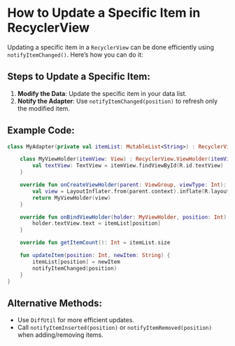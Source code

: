 # How to Update a Specific Item in RecyclerView

Updating a specific item in a `RecyclerView` can be done efficiently using `notifyItemChanged()`. Here’s how you can do it:

## Steps to Update a Specific Item:
  
1. **Modify the Data**: Update the specific item in your data list.
2. **Notify the Adapter**: Use `notifyItemChanged(position)` to refresh only the modified item.

## Example Code:

```kotlin
class MyAdapter(private val itemList: MutableList<String>) : RecyclerView.Adapter<MyAdapter.MyViewHolder>() {

    class MyViewHolder(itemView: View) : RecyclerView.ViewHolder(itemView) {
        val textView: TextView = itemView.findViewById(R.id.textView)
    }

    override fun onCreateViewHolder(parent: ViewGroup, viewType: Int): MyViewHolder {
        val view = LayoutInflater.from(parent.context).inflate(R.layout.item_layout, parent, false)
        return MyViewHolder(view)
    }

    override fun onBindViewHolder(holder: MyViewHolder, position: Int) {
        holder.textView.text = itemList[position]
    }

    override fun getItemCount(): Int = itemList.size

    fun updateItem(position: Int, newItem: String) {
        itemList[position] = newItem
        notifyItemChanged(position)
    }
}
```

## Alternative Methods:
- Use `DiffUtil` for more efficient updates.
- Call `notifyItemInserted(position)` or `notifyItemRemoved(position)` when adding/removing items.
